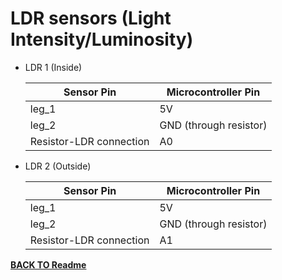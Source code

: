 # **LDR sensors (Light Intensity/Luminosity)**

- LDR 1 (Inside)

  | Sensor Pin              | Microcontroller Pin    |
  | ----------------------- | ---------------------- |
  | leg_1                   | 5V                     |
  | leg_2                   | GND (through resistor) |
  | Resistor-LDR connection | A0                     |

- LDR 2 (Outside)

  | Sensor Pin              | Microcontroller Pin    |
  | ----------------------- | ---------------------- |
  | leg_1                   | 5V                     |
  | leg_2                   | GND (through resistor) |
  | Resistor-LDR connection | A1                     |

[**BACK TO Readme**](/Readme.md)
